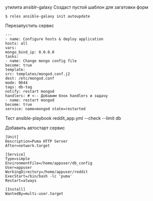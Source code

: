 утилита ansiblr-galaxy 
Создаст пустой шаблон для загатовки форм

```
$ roles ansible-galaxy init autoupdate
```


Перезапустить сервис
```
---
- name: Configure hosts & deploy application
hosts: all
vars:
mongo_bind_ip: 0.0.0.0
tasks:
- name: Change mongo config file
become: true
template:
src: templates/mongod.conf.j2
dest: /etc/mongod.conf
mode: 0644
tags: db-tag
notify: restart mongod
handlers: # <-- Добавим блок handlers и задачу
- name: restart mongod
become: true
service: name=mongod state=restarted
```

Тест
ansible-playbook reddit_app.yml --check --limit db

Добавить автостарт сервис

```
[Unit]
Description=Puma HTTP Server
After=network.target

[Service]
Type=simple
EnvironmentFile=/home/appuser/db_config
User=appuser
WorkingDirectory=/home/appuser/reddit
ExecStart=/bin/bash -lc 'puma'
Restart=always

[Install]
WantedBy=multi-user.target
```
